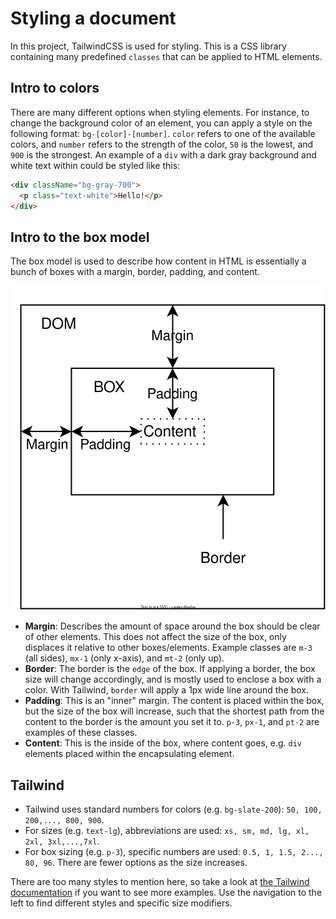 # Styling a document

In this project, TailwindCSS is used for styling. This is a CSS library containing many predefined `classes` that can be applied to HTML elements.

## Intro to colors

There are many different options when styling elements. For instance, to change the background color of an element, you can apply a style on the following format: `bg-[color]-[number]`. `color` refers to one of the available colors, and `number` refers to the strength of the color, `50` is the lowest, and `900` is the strongest. An example of a `div` with a dark gray background and white text within could be styled like this:

```html
<div className="bg-gray-700">
  <p class="text-white">Hello!</p>
</div>
```

## Intro to the box model

The box model is used to describe how content in HTML is essentially a bunch of boxes with a margin, border, padding, and content.

![The box model](./figures/boxmodel.svg)

- <b>Margin</b>: Describes the amount of space around the box should be clear of other elements. This does not affect the size of the box, only displaces it relative to other boxes/elements. Example classes are `m-3` (all sides), `mx-1` (only x-axis), and `mt-2` (only up).
- <b>Border</b>: The border is the `edge` of the box. If applying a border, the box size will change accordingly, and is mostly used to enclose a box with a color. With Tailwind, `border` will apply a 1px wide line around the box.
- <b>Padding</b>: This is an "inner" margin. The content is placed within the box, but the size of the box will increase, such that the shortest path from the content to the border is the amount you set it to. `p-3`, `px-1`, and `pt-2` are examples of these classes.
- <b>Content</b>: This is the inside of the box, where content goes, e.g. `div` elements placed within the encapsulating element.

## Tailwind

- Tailwind uses standard numbers for colors (e.g. `bg-slate-200`): `50, 100, 200,..., 800, 900`.
- For sizes (e.g. `text-lg`), abbreviations are used: `xs, sm, md, lg, xl, 2xl, 3xl,...,7xl`.
- For box sizing (e.g. `p-3`), specific numbers are used: `0.5, 1, 1.5, 2..., 80, 96`. There are fewer options as the size increases.

There are too many styles to mention here, so take a look at [the Tailwind documentation](https://tailwindcss.com/docs/installation) if you want to see more examples. Use the navigation to the left to find different styles and specific size modifiers.
